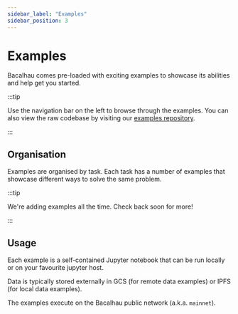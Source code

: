 ```yaml
---
sidebar_label: "Examples"
sidebar_position: 3
---
```

# Examples

Bacalhau comes pre-loaded with exciting examples to showcase its abilities and help get you started.

:::tip

Use the navigation bar on the left to browse through the examples. You can also view the raw codebase by visiting our [examples repository](https://github.com/bacalhau-project/examples).

:::

## Organisation

Examples are organised by task. Each task has a number of examples that showcase different ways to solve the same problem.

:::tip

We're adding examples all the time. Check back soon for more!

:::

## Usage

Each example is a self-contained Jupyter notebook that can be run locally or on your favourite jupyter host.

Data is typically stored externally in GCS (for remote data examples) or IPFS (for local data examples).

The examples execute on the Bacalhau public network (a.k.a. `mainnet`).
